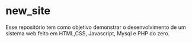 # new_site
Esse repositório tem como objetivo demonstrar o desenvolvimento de um sistema web feito em HTML,CSS, Javascript, Mysql e PHP do zero.